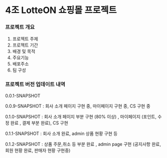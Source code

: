 # 4조 LotteON 쇼핑몰 프로젝트

### 프로젝트 개요
 1) 프로젝트 주제
 2) 프로젝트 기간
 3) 배경 및 목적
 4) 주요기능
 5) 배포주소
 6) 팀 구성

### 프로젝트 버전 업데이트 내역
0.0.1-SNAPSHOT

0.0.9-SNAPSHOT : 회사 소개 페이지 구현 중, 마이페이지 구현 중, CS 구현 중


0.1.0-SNAPSHOT : 회사 소개 페이지 부분 구현 (80% 이상) , 마이페이지 (포인트, 수정 완료 , 결제 부분 완료), CS 구현

0.1.1-SNAPSHOT : 회사 소개 완료, admin 상품 현황 구현 등

0.1.2-SNAPSHOT : 상품 주문,취소 등 부분 완료 , admin page 구현 (공지사항 완료, 회원 현황 완료, 판매자 현황 구현중)

